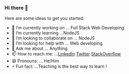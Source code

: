 ### Hi there 👋

<!-- **imdadulhaque1/imdadulhaque1** is a ✨ _special_ ✨ repository because its `README.md` (this file) appears on your GitHub profile.-->

Here are some ideas to get you started:

- 🔭 I’m currently working on ... Full Stack Web Developing
- 🌱 I’m currently learning ...NodeJS
- 👯 I’m looking to collaborate on ... NodeJS
- 🤔 I’m looking for help with ... Web developing
- 💬 Ask me about ... Anything
- 📫 How to reach me: ...[LinkedIn](https://www.linkedin.com/in/imdadul-haque-97b7a3183/)    [Twitter](https://twitter.com/imdad_haque)   [StackOverflow](https://stackoverflow.com/users/14065992/imdadul-haque?tab=profile)
- 😄 Pronouns: ... He/Him
- ⚡ Fun fact: ...Teaching is the best way to learn !

